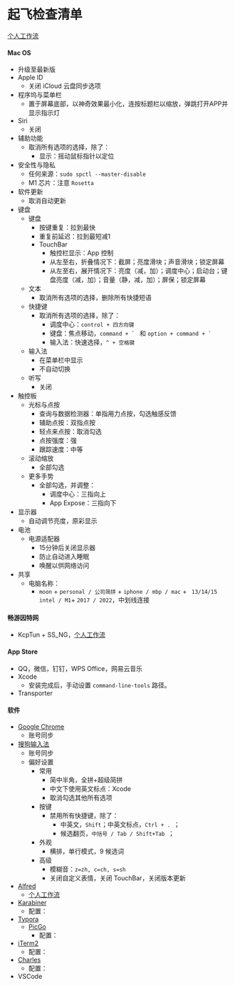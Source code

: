 # 起飞检查清单

[个人工作流](https://github.com/darkThanBlack/MOONWorkflow)



#### Mac OS

* 升级至最新版
* Apple ID
    * 关闭 iCloud 云盘同步选项
* 程序坞与菜单栏
    * 置于屏幕底部，以神奇效果最小化，连按标题栏以缩放，弹跳打开APP并显示指示灯
* Siri
    * 关闭
* 辅助功能
    * 取消所有选项的选择，除了：
        * 显示：摇动鼠标指针以定位
* 安全性与隐私
    * 任何来源：``sudo spctl --master-disable``
    * M1 芯片：注意 ``Rosetta``
* 软件更新
    * 取消自动更新
* 键盘
    * 键盘
        * 按键重复：拉到最快
        * 重复前延迟：拉到最短减1
        * TouchBar
            * 触控栏显示：App 控制
            * 从左至右，折叠情况下：截屏；亮度滑块；声音滑块；锁定屏幕
            * 从左至右，展开情况下：亮度（减，加）；调度中心；启动台；键盘亮度（减，加）；音量（静，减，加）；屏保；锁定屏幕
    * 文本
        * 取消所有选项的选择，删除所有快捷短语
    * 快捷键
        * 取消所有选项的选择，除了：
            * 调度中心：``control + 四方向键``
            * 键盘：焦点移动，``command + ` `` 和 ``option + command + ` ``
            * 输入法：快速选择，``^ + 空格键``
    * 输入法
        * 在菜单栏中显示
        * 不自动切换
    * 听写
        * 关闭
* 触控板
    * 光标与点按
        * 查询与数据检测器：单指用力点按，勾选触感反馈
        * 辅助点按：双指点按
        * 轻点来点按：取消勾选
        * 点按强度：强
        * 跟踪速度：中等
    * 滚动缩放
        * 全部勾选
    * 更多手势
        * 全部勾选，并调整：
            * 调度中心：三指向上
            * App Expose：三指向下
* 显示器
    * 自动调节亮度，原彩显示
* 电池
    * 电源适配器
        * 15分钟后关闭显示器
        * 防止自动进入睡眠
        * 唤醒以供网络访问
* 共享
    * 电脑名称：
        * ``moon`` + ``personal / 公司简拼`` + ``iphone / mbp / mac`` + `` 13/14/15`` ``intel / M1``+ ``2017 / 2022``，中划线连接



#### 畅游因特网

* KcpTun + SS_NG，[个人工作流](https://github.com/darkThanBlack/MOONWorkflow)



#### App Store

* QQ，微信，钉钉，WPS Office，网易云音乐
* Xcode
    * 安装完成后，手动设置 ``command-line-tools`` 路径。
* Transporter



#### 软件

* [Google Chrome](https://www.google.com/intl/zh-CN/chrome/)
    * 账号同步
* [搜狗输入法](https://pinyin.sogou.com/mac/)
    * 账号同步
    * 偏好设置
        * 常用
            * 简中半角，全拼+超级简拼
            * 中文下使用英文标点：Xcode
            * 取消勾选其他所有选项
        * 按键
            * 禁用所有快捷键，除了：
                * 中英文，``Shift``；中英文标点，``Ctrl + . ``；
                * 候选翻页，``中括号 / Tab / Shift+Tab ``；
        * 外观
            * 横排，单行模式，9 候选词
        * 高级
            * 模糊音：``z=zh, c=ch, s=sh``
            * 关闭自定义表情，关闭 TouchBar，关闭版本更新
* [Alfred](https://macwk.com/soft/alfred-4)
    * [个人工作流](https://github.com/darkThanBlack/MOONWorkflow)
* [Karabiner](https://karabiner-elements.pqrs.org/)
    * 配置：
* [Typora](https://macwk.com/soft/typora)
    * [PicGo](https://picgo.github.io/PicGo-Doc/zh/guide/#%E4%B8%8B%E8%BD%BD%E5%AE%89%E8%A3%85)
        * 配置：
* [iTerm2](https://iterm2.com/downloads.html)
    * 配置：
* [Charles](https://www.charlesproxy.com/download/)
    * 配置：
* VSCode

